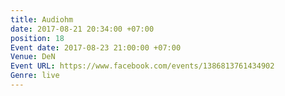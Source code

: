 ```yaml
---
title: Audiohm
date: 2017-08-21 20:34:00 +07:00
position: 18
Event date: 2017-08-23 21:00:00 +07:00
Venue: DeN
Event URL: https://www.facebook.com/events/1386813761434902
Genre: live
---
```


